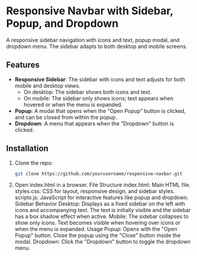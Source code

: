# Responsive Navbar with Sidebar, Popup, and Dropdown

A responsive sidebar navigation with icons and text, popup modal, and dropdown menu. The sidebar adapts to both desktop and mobile screens.

## Features

- **Responsive Sidebar**: The sidebar with icons and text adjusts for both mobile and desktop views.
  - On desktop: The sidebar shows both icons and text.
  - On mobile: The sidebar only shows icons; text appears when hovered or when the menu is expanded.
- **Popup**: A modal that opens when the "Open Popup" button is clicked, and can be closed from within the popup.
- **Dropdown**: A menu that appears when the "Dropdown" button is clicked.

## Installation

1. Clone the repo:
   ```bash
   git clone https://github.com/yourusername/responsive-navbar.git
2. Open index.html in a browser.
File Structure
index.html: Main HTML file.
styles.css: CSS for layout, responsive design, and sidebar styles.
scripts.js: JavaScript for interactive features like popup and dropdown.
Sidebar Behavior
Desktop: Displays as a fixed sidebar on the left with icons and accompanying text.
The text is initially visible and the sidebar has a box shadow effect when active.
Mobile: The sidebar collapses to show only icons. Text becomes visible when hovering over icons or when the menu is expanded.
Usage
Popup: Opens with the "Open Popup" button. Close the popup using the "Close" button inside the modal.
Dropdown: Click the "Dropdown" button to toggle the dropdown menu.